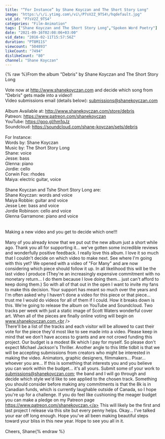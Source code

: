 ```yaml
---
title: "“For Instance” by Shane Koyczan and The Short Story Long"
image: "https:\/\/i.ytimg.com\/vi\/P7sV2Z_9TS4\/hqdefault.jpg"
vid_id: "P7sV2Z_9TS4"
categories: "Film-Animation"
tags: ["Shane Koyczan and The Short Story Long","Spoken Word Poetry"]
date: "2021-09-16T02:08:06+03:00"
vid_date: "2016-02-11T15:57:56Z"
duration: "PT8M11S"
viewcount: "504893"
likeCount: "7494"
dislikeCount: "80"
channel: "Shane Koyczan"
---
```

{% raw %}From the album &quot;Debris&quot; by Shane Koyczan and The Short Story Long<br /><br />Vote now at <a rel="nofollow" target="blank" href="http://www.shanekoyczan.com">http://www.shanekoyczan.com</a> and decide which song from &quot;Debris&quot; gets made into a video!!<br />Video submissions email (details below): submissions@shanekoyczan.com<br /><br />Album Available at: <a rel="nofollow" target="blank" href="http://www.shanekoyczan.com/store/debris">http://www.shanekoyczan.com/store/debris</a><br />Patreon: <a rel="nofollow" target="blank" href="https://www.patreon.com/shanekoyczan">https://www.patreon.com/shanekoyczan</a><br />YouTube: <a rel="nofollow" target="blank" href="https://goo.gl/hm1qJz">https://goo.gl/hm1qJz</a><br />Soundcloud: <a rel="nofollow" target="blank" href="https://soundcloud.com/shane-koyczan/sets/debris">https://soundcloud.com/shane-koyczan/sets/debris</a><br /><br />For Instance:<br />Words by: Shane Koyczan <br />Music by: The Short Story Long<br />Shane: voice<br />Jesse: bass<br />Glenna: piano<br />Jordie: cello<br />Corwin Fox: rhodes<br />Maiya: electric guitar, voice<br /><br />Shane Koyczan and Tshe Short Story Long are:<br />Shane Koyczan: words and voice<br />Maiya Robbie: guitar and voice<br />Jesse Lee: bass and voice<br />Jordie Robinson: cello and voice<br />Glenna Garramone: piano and voice<br /><br /><br />Making a new video and you get to decide which one!!!<br /><br />  Many of you already know that we put out the new album just a short while ago. Thank you all for supporting it... we've gotten some incredible reviews and wonderfully positive feedback. I really love this album. I love it so much that I couldn't decide on which video to make next. See where I'm going with this yet? We opened with a video of &quot;For Many&quot; and are now considering which piece should follow it up. In all likelihood this will be the last video I produce (They're an increasingly expensive commitment with no monetary return... I do them because I love doing them... just can't afford to keep doing them.) So with all of that out in the open I want to invite my fans to make this decision. Your support has meant so much over the years and I'm often asked why I haven't done a video for this piece or that piece... trust me I would do videos for all of them if I could. How it breaks down is this. We're going to release the album on YouTube and Soundcloud. Two tracks per week with just a static image of Scott Waters wonderful cover art. When all of the pieces are finally online voting will begin on www.shanekoyczan.com.<br /><br />There'll be a list of the tracks and each visitor will be allowed to cast their vote for the piece they'd most like to see made into a video. Please keep in mind that we don't have access to grants and are not crowd funding this project. Our budget is a modest 8k which I pay for myself. So please don't expect Michael Jackson's Thriller. Another angle to this little tidbit is that we will be accepting submissions from creators who might be interested in making the video. Animators, graphic designers, filmmakers... Pixar... whoever you are... If this is something that interests you and you believe you can work within the budget... it's all yours. Submit some of your work to submissions@shanekoyczan.com; the band and I will go through and decide which style we'd like to see applied to the chosen track. Something you should consider before making any commitments is that the 8k is in Canadian funds, which is currently laughable outside of Canada, so I hope you're up for a challenge. If you do feel like cushioning the meager budget you can make a pledge on my Patreon page <a rel="nofollow" target="blank" href="https://www.patreon.com/shanekoyczan.">https://www.patreon.com/shanekoyczan.</a> This will likely be the first and last project I release via this site but every penny helps. Okay... I've talked your ear off long enough. Hope you've all been making beautiful steps toward your bliss in this new year. Hope to see you all in it.<br /><br />Cheers, Shane{% endraw %}
